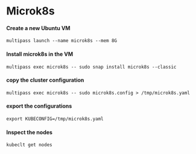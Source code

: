 # Microk8s

#### Create a new Ubuntu VM
```
multipass launch --name microk8s --mem 8G
```

#### Install microk8s in the VM
```
multipass exec microk8s -- sudo snap install microk8s --classic
```

#### copy the cluster configuration
```
multipass exec microk8s -- sudo microk8s.config > /tmp/microk8s.yaml
```

#### export the configurations
```
export KUBECONFIG=/tmp/microk8s.yaml
```

#### Inspect the nodes
```
kubeclt get nodes
```
